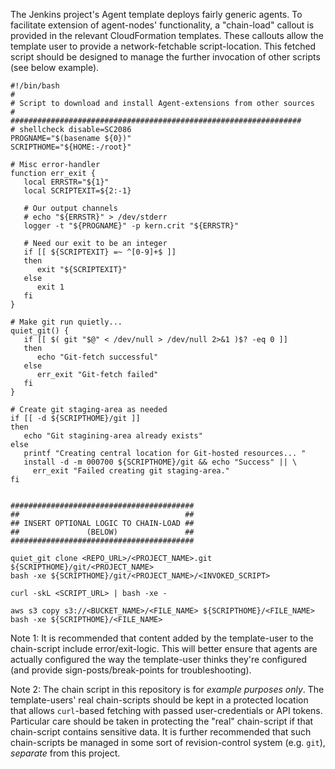 The Jenkins project's Agent template deploys fairly generic agents. To facilitate extension of agent-nodes' functionality, a "chain-load" callout is provided in the relevant CloudFormation templates. These callouts allow the template user to provide a network-fetchable script-location. This fetched script should be designed to manage the further invocation of other scripts (see below example).

~~~~
#!/bin/bash
#
# Script to download and install Agent-extensions from other sources
#
#################################################################
# shellcheck disable=SC2086
PROGNAME="$(basename ${0})"
SCRIPTHOME="${HOME:-/root}"

# Misc error-handler
function err_exit {
   local ERRSTR="${1}"
   local SCRIPTEXIT=${2:-1}

   # Our output channels
   # echo "${ERRSTR}" > /dev/stderr
   logger -t "${PROGNAME}" -p kern.crit "${ERRSTR}"

   # Need our exit to be an integer
   if [[ ${SCRIPTEXIT} =~ ^[0-9]+$ ]]
   then
      exit "${SCRIPTEXIT}"
   else
      exit 1
   fi
}

# Make git run quietly...
quiet_git() {
   if [[ $( git "$@" < /dev/null > /dev/null 2>&1 )$? -eq 0 ]]
   then
      echo "Git-fetch successful"
   else
      err_exit "Git-fetch failed"
   fi
}

# Create git staging-area as needed
if [[ -d ${SCRIPTHOME}/git ]]
then
   echo "Git stagining-area already exists"
else
   printf "Creating central location for Git-hosted resources... "
   install -d -m 000700 ${SCRIPTHOME}/git && echo "Success" || \
     err_exit "Failed creating git staging-area."
fi


#########################################
##                                     ##
## INSERT OPTIONAL LOGIC TO CHAIN-LOAD ##
##               (BELOW)               ##
#########################################

quiet_git clone <REPO_URL>/<PROJECT_NAME>.git ${SCRIPTHOME}/git/<PROJECT_NAME>
bash -xe ${SCRIPTHOME}/git/<PROJECT_NAME>/<INVOKED_SCRIPT>

curl -skL <SCRIPT_URL> | bash -xe -

aws s3 copy s3://<BUCKET_NAME>/<FILE_NAME> ${SCRIPTHOME}/<FILE_NAME>
bash -xe ${SCRIPTHOME}/<FILE_NAME>

~~~~

Note 1: It is recommended that content added by the template-user to the chain-script include error/exit-logic. This will better ensure that agents are actually configured the way the template-user thinks they're configured (and provide sign-posts/break-points for troubleshooting).

Note 2: The chain script in this repository is for *example purposes only*. The template-users' real chain-scripts should be kept in a protected location that allows `curl`-based fetching with passed user-credentials or API tokens. Particular care should be taken in protecting the "real" chain-script if that chain-script contains sensitive data. It is further recommended that such chain-scripts be managed in some sort of revision-control system (e.g. `git`), _separate_ from this project.
